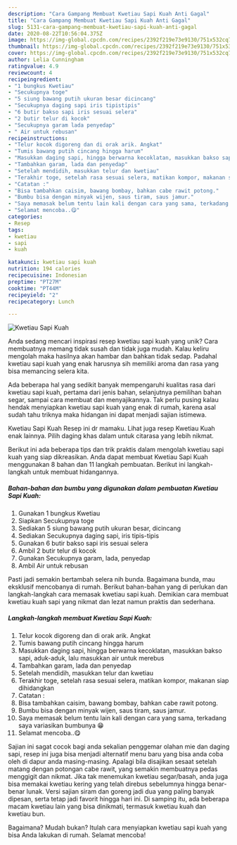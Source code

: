 ```yaml
---
description: "Cara Gampang Membuat Kwetiau Sapi Kuah Anti Gagal"
title: "Cara Gampang Membuat Kwetiau Sapi Kuah Anti Gagal"
slug: 5131-cara-gampang-membuat-kwetiau-sapi-kuah-anti-gagal
date: 2020-08-22T10:56:04.375Z
image: https://img-global.cpcdn.com/recipes/2392f219e73e9130/751x532cq70/kwetiau-sapi-kuah-foto-resep-utama.jpg
thumbnail: https://img-global.cpcdn.com/recipes/2392f219e73e9130/751x532cq70/kwetiau-sapi-kuah-foto-resep-utama.jpg
cover: https://img-global.cpcdn.com/recipes/2392f219e73e9130/751x532cq70/kwetiau-sapi-kuah-foto-resep-utama.jpg
author: Lelia Cunningham
ratingvalue: 4.9
reviewcount: 4
recipeingredient:
- "1 bungkus Kwetiau"
- "Secukupnya toge"
- "5 siung bawang putih ukuran besar dicincang"
- "Secukupnya daging sapi iris tipistipis"
- "6 butir bakso sapi iris sesuai selera"
- "2 butir telur di kocok"
- "Secukupnya garam lada penyedap"
- " Air untuk rebusan"
recipeinstructions:
- "Telur kocok digoreng dan di orak arik. Angkat"
- "Tumis bawang putih cincang hingga harum"
- "Masukkan daging sapi, hingga berwarna kecoklatan, masukkan bakso sapi, aduk-aduk, lalu masukkan air untuk merebus"
- "Tambahkan garam, lada dan penyedap"
- "Setelah mendidih, masukkan telur dan kwetiau"
- "Terakhir toge, setelah rasa sesuai selera, matikan kompor, makanan siap dihidangkan"
- "Catatan :"
- "Bisa tambahkan caisim, bawang bombay, bahkan cabe rawit potong."
- "Bumbu bisa dengan minyak wijen, saus tiram, saus jamur."
- "Saya memasak belum tentu lain kali dengan cara yang sama, terkadang saya variasikan bumbunya 😁"
- "Selamat mencoba..😋"
categories:
- Resep
tags:
- kwetiau
- sapi
- kuah

katakunci: kwetiau sapi kuah 
nutrition: 194 calories
recipecuisine: Indonesian
preptime: "PT27M"
cooktime: "PT44M"
recipeyield: "2"
recipecategory: Lunch

---
```



![Kwetiau Sapi Kuah](https://img-global.cpcdn.com/recipes/2392f219e73e9130/751x532cq70/kwetiau-sapi-kuah-foto-resep-utama.jpg)

Anda sedang mencari inspirasi resep kwetiau sapi kuah yang unik? Cara membuatnya memang tidak susah dan tidak juga mudah. Kalau keliru mengolah maka hasilnya akan hambar dan bahkan tidak sedap. Padahal kwetiau sapi kuah yang enak harusnya sih memiliki aroma dan rasa yang bisa memancing selera kita.

Ada beberapa hal yang sedikit banyak mempengaruhi kualitas rasa dari kwetiau sapi kuah, pertama dari jenis bahan, selanjutnya pemilihan bahan segar, sampai cara membuat dan menyajikannya. Tak perlu pusing kalau hendak menyiapkan kwetiau sapi kuah yang enak di rumah, karena asal sudah tahu triknya maka hidangan ini dapat menjadi sajian istimewa.

Kwetiau Sapi Kuah Resep ini dr mamaku. Lihat juga resep Kwetiau Kuah enak lainnya. Pilih daging khas dalam untuk citarasa yang lebih nikmat.


Berikut ini ada beberapa tips dan trik praktis dalam mengolah kwetiau sapi kuah yang siap dikreasikan. Anda dapat membuat Kwetiau Sapi Kuah menggunakan 8 bahan dan 11 langkah pembuatan. Berikut ini langkah-langkah untuk membuat hidangannya.

<!--inarticleads1-->

##### Bahan-bahan dan bumbu yang digunakan dalam pembuatan Kwetiau Sapi Kuah:

1. Gunakan 1 bungkus Kwetiau
1. Siapkan Secukupnya toge
1. Sediakan 5 siung bawang putih ukuran besar, dicincang
1. Sediakan Secukupnya daging sapi, iris tipis-tipis
1. Gunakan 6 butir bakso sapi iris sesuai selera
1. Ambil 2 butir telur di kocok
1. Gunakan Secukupnya garam, lada, penyedap
1. Ambil  Air untuk rebusan


Pasti jadi semakin bertambah selera nih bunda. Bagaimana bunda, mau eksklusif mencobanya di rumah. Berikut bahan-bahan yang di perlukan dan langkah-langkah cara memasak kwetiau sapi kuah. Demikian cara membuat kwetiau kuah sapi yang nikmat dan lezat namun praktis dan sederhana. 

<!--inarticleads2-->

##### Langkah-langkah membuat Kwetiau Sapi Kuah:

1. Telur kocok digoreng dan di orak arik. Angkat
1. Tumis bawang putih cincang hingga harum
1. Masukkan daging sapi, hingga berwarna kecoklatan, masukkan bakso sapi, aduk-aduk, lalu masukkan air untuk merebus
1. Tambahkan garam, lada dan penyedap
1. Setelah mendidih, masukkan telur dan kwetiau
1. Terakhir toge, setelah rasa sesuai selera, matikan kompor, makanan siap dihidangkan
1. Catatan :
1. Bisa tambahkan caisim, bawang bombay, bahkan cabe rawit potong.
1. Bumbu bisa dengan minyak wijen, saus tiram, saus jamur.
1. Saya memasak belum tentu lain kali dengan cara yang sama, terkadang saya variasikan bumbunya 😁
1. Selamat mencoba..😋


Sajian ini sagat cocok bagi anda sekalian penggemar olahan mie dan daging sapi, resep ini juga bisa menjadi alternatif menu baru yang bisa anda coba oleh di dapur anda masing-masing. Apalagi bila disajikan sesaat setelah matang dengan potongan cabe rawit, yang semakin membuatnya pedas menggigit dan nikmat. Jika tak menemukan kwetiau segar/basah, anda juga bisa memakai kwetiau kering yang telah direbus sebelumnya hingga benar-benar lunak. Versi sajian siram dan goreng jadi dua yang paling banyak dipesan, serta tetap jadi favorit hingga hari ini. Di samping itu, ada beberapa macam kwetiau lain yang bisa dinikmati, termasuk kwetiau kuah dan kwetiau bun. 

Bagaimana? Mudah bukan? Itulah cara menyiapkan kwetiau sapi kuah yang bisa Anda lakukan di rumah. Selamat mencoba!
